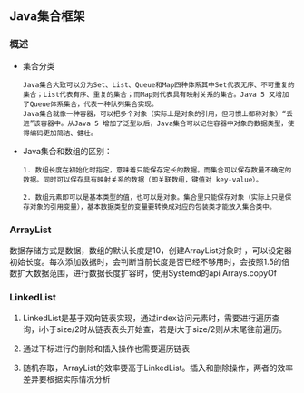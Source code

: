 ## Java集合框架

### 概述
* 集合分类

      Java集合大致可以分为Set、List、Queue和Map四种体系其中Set代表无序、不可重复的集合；List代表有序、重复的集合；而Map则代表具有映射关系的集合。Java 5 又增加了Queue体系集合，代表一种队列集合实现。
      Java集合就像一种容器，可以把多个对象（实际上是对象的引用，但习惯上都称对象）“丢进”该容器中。从Java 5 增加了泛型以后，Java集合可以记住容器中对象的数据类型，使得编码更加简洁、健壮。


* Java集合和数组的区别：

      1. 数组长度在初始化时指定，意味着只能保存定长的数据。而集合可以保存数量不确定的数据。同时可以保存具有映射关系的数据（即关联数组，键值对 key-value）。

      2. 数组元素即可以是基本类型的值，也可以是对象。集合里只能保存对象（实际上只是保存对象的引用变量），基本数据类型的变量要转换成对应的包装类才能放入集合类中。

### ArrayList
  数据存储方式是数据，数组的默认长度是10，创建ArrayList对象时 ，可以设定器初始长度。每次添加数据时，会判断当前长度是否已经不够用时，会按照1.5的倍数扩大数据范围，进行数据长度扩容时，使用Systemd的api Arrays.copyOf

### LinkedList

1. LinkedList是基于双向链表实现，通过index访问元素时，需要进行遍历查询，i小于size/2时从链表表头开始查，若是i大于size/2则从末尾往前遍历。

2. 通过下标进行的删除和插入操作也需要遍历链表

3. 随机存取，ArrayList的效率要高于LinkedList。插入和删除操作，两者的效率差异要根据实际情况分析








